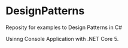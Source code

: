 # DesignPatterns
Reposity for examples to Design Patterns in C#

Usinng Console Application with .NET Core 5.
